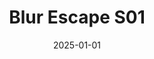 ---
layout: track
title: Blur Escape S01
permalink: /tracks/blur-escape-s01/
description: "A StudioRich lo-fi track."
image: /assets/covers/blur-escape-s01.webp
date: 2025-01-01
duration: "140.59"
album: "Stranger Vibes"
mood: []
genre: [lo-fi, experimental, ambient]
---